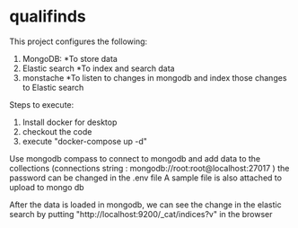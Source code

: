 # qualifinds

This project configures the following:

1. MongoDB:
   *To store data
2. Elastic search
   *To index and search data
3. monstache
   *To listen to changes in mongodb and index those changes to Elastic search
   

Steps to execute:

1. Install docker for desktop
2. checkout the code
3. execute "docker-compose up -d"

Use mongodb compass to connect to mongodb and add data to the collections (connections string : mongodb://root:root@localhost:27017 )
the password can be changed in the .env file
A sample file is also attached to upload to mongo db

After the data is loaded in mongodb, we can see the change in the elastic search by putting "http://localhost:9200/_cat/indices?v" in the browser

